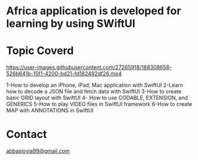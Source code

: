 # Africa application is developed for learning by using SWiftUI

# Topic Coverd



https://user-images.githubusercontent.com/27265918/188308658-526b641b-15f1-4200-bd21-fd182492df26.mp4



1-How to develop an iPhone, iPad, Mac application with SwiftUI 
2-Learn how to decode a JSON file and fetch data with SwiftUI
3-How to create basic GRID layout with SwiftUI 
4- How to use CODABLE, EXTENSION, and GENERICS
5-How to play VIDEO files in SwiftUI framework
6-How to create MAP with ANNOTATIONS in SwiftUI

# Contact 
abbasjoyia99@gmail.com
